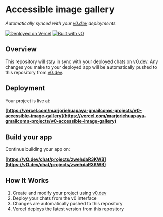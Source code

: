 # Accessible image gallery

*Automatically synced with your [v0.dev](https://v0.dev) deployments*

[![Deployed on Vercel](https://img.shields.io/badge/Deployed%20on-Vercel-black?style=for-the-badge&logo=vercel)](https://vercel.com/marjoriehuapaya-gmailcoms-projects/v0-accessible-image-gallery)
[![Built with v0](https://img.shields.io/badge/Built%20with-v0.dev-black?style=for-the-badge)](https://v0.dev/chat/projects/zwehdaR3KWB)

## Overview

This repository will stay in sync with your deployed chats on [v0.dev](https://v0.dev).
Any changes you make to your deployed app will be automatically pushed to this repository from [v0.dev](https://v0.dev).

## Deployment

Your project is live at:

**[https://vercel.com/marjoriehuapaya-gmailcoms-projects/v0-accessible-image-gallery](https://vercel.com/marjoriehuapaya-gmailcoms-projects/v0-accessible-image-gallery)**

## Build your app

Continue building your app on:

**[https://v0.dev/chat/projects/zwehdaR3KWB](https://v0.dev/chat/projects/zwehdaR3KWB)**

## How It Works

1. Create and modify your project using [v0.dev](https://v0.dev)
2. Deploy your chats from the v0 interface
3. Changes are automatically pushed to this repository
4. Vercel deploys the latest version from this repository